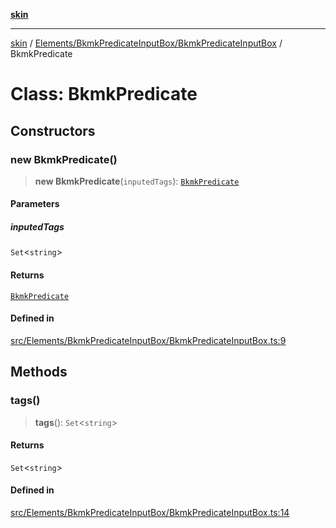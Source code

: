 [**skin**](../../../../README.md)

***

[skin](../../../../modules.md) / [Elements/BkmkPredicateInputBox/BkmkPredicateInputBox](../README.md) / BkmkPredicate

# Class: BkmkPredicate

## Constructors

### new BkmkPredicate()

> **new BkmkPredicate**(`inputedTags`): [`BkmkPredicate`](BkmkPredicate.md)

#### Parameters

##### inputedTags

`Set`\<`string`\>

#### Returns

[`BkmkPredicate`](BkmkPredicate.md)

#### Defined in

[src/Elements/BkmkPredicateInputBox/BkmkPredicateInputBox.ts:9](https://github.com/sei-12/skin/blob/81c96f7bf20bc69580a253172a69c2bb254ec862/src/Elements/BkmkPredicateInputBox/BkmkPredicateInputBox.ts#L9)

## Methods

### tags()

> **tags**(): `Set`\<`string`\>

#### Returns

`Set`\<`string`\>

#### Defined in

[src/Elements/BkmkPredicateInputBox/BkmkPredicateInputBox.ts:14](https://github.com/sei-12/skin/blob/81c96f7bf20bc69580a253172a69c2bb254ec862/src/Elements/BkmkPredicateInputBox/BkmkPredicateInputBox.ts#L14)
